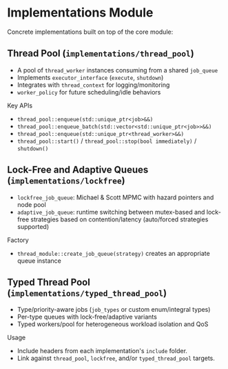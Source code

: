 # Implementations Module

Concrete implementations built on top of the core module:

## Thread Pool (`implementations/thread_pool`)
- A pool of `thread_worker` instances consuming from a shared `job_queue`
- Implements `executor_interface` (`execute`, `shutdown`)
- Integrates with `thread_context` for logging/monitoring
- `worker_policy` for future scheduling/idle behaviors

Key APIs
- `thread_pool::enqueue(std::unique_ptr<job>&&)`
- `thread_pool::enqueue_batch(std::vector<std::unique_ptr<job>>&&)`
- `thread_pool::enqueue(std::unique_ptr<thread_worker>&&)`
- `thread_pool::start()` / `thread_pool::stop(bool immediately)` / `shutdown()`

## Lock-Free and Adaptive Queues (`implementations/lockfree`)
- `lockfree_job_queue`: Michael & Scott MPMC with hazard pointers and node pool
- `adaptive_job_queue`: runtime switching between mutex-based and lock-free
  strategies based on contention/latency (auto/forced strategies supported)

Factory
- `thread_module::create_job_queue(strategy)` creates an appropriate queue instance

## Typed Thread Pool (`implementations/typed_thread_pool`)
- Type/priority-aware jobs (`job_types` or custom enum/integral types)
- Per-type queues with lock-free/adaptive variants
- Typed workers/pool for heterogeneous workload isolation and QoS

Usage
- Include headers from each implementation's `include` folder.
- Link against `thread_pool`, `lockfree`, and/or `typed_thread_pool` targets.
